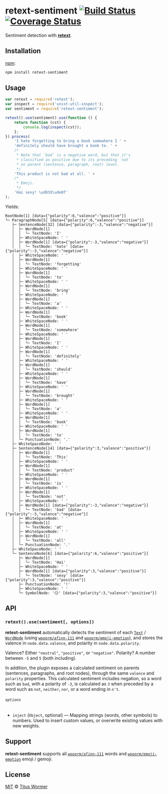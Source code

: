 # retext-sentiment [![Build Status][travis-badge]][travis] [![Coverage Status][codecov-badge]][codecov]

Sentiment detection with [**retext**][retext].

## Installation

[npm][]:

```bash
npm install retext-sentiment
```

## Usage

```javascript
var retext = require('retext');
var inspect = require('unist-util-inspect');
var sentiment = require('retext-sentiment');

retext().use(sentiment).use(function () {
    return function (cst) {
        console.log(inspect(cst));
    };
}).process(
    'I hate forgetting to bring a book somewhere I ' +
    'definitely should have brought a book to. ' +
    /*
     * Note that `bad` is a negative word, but that it's
     * classified as positive due to its preceding `not`
     * on parent (sentence, paragraph, root) level.
     */
    'This product is not bad at all. ' +
    /*
     * Emoji.
     */
    'Hai sexy! \ud83d\ude0f'
);
```

Yields:

```text
RootNode[1] [data={"polarity":6,"valence":"positive"}]
└─ ParagraphNode[5] [data={"polarity":6,"valence":"positive"}]
   ├─ SentenceNode[32] [data={"polarity":-3,"valence":"negative"}]
   │  ├─ WordNode[1]
   │  │  └─ TextNode: 'I'
   │  ├─ WhiteSpaceNode: ' '
   │  ├─ WordNode[1] [data={"polarity":-3,"valence":"negative"}]
   │  │  └─ TextNode: 'hate' [data={"polarity":-3,"valence":"negative"}]
   │  ├─ WhiteSpaceNode: ' '
   │  ├─ WordNode[1]
   │  │  └─ TextNode: 'forgetting'
   │  ├─ WhiteSpaceNode: ' '
   │  ├─ WordNode[1]
   │  │  └─ TextNode: 'to'
   │  ├─ WhiteSpaceNode: ' '
   │  ├─ WordNode[1]
   │  │  └─ TextNode: 'bring'
   │  ├─ WhiteSpaceNode: ' '
   │  ├─ WordNode[1]
   │  │  └─ TextNode: 'a'
   │  ├─ WhiteSpaceNode: ' '
   │  ├─ WordNode[1]
   │  │  └─ TextNode: 'book'
   │  ├─ WhiteSpaceNode: ' '
   │  ├─ WordNode[1]
   │  │  └─ TextNode: 'somewhere'
   │  ├─ WhiteSpaceNode: ' '
   │  ├─ WordNode[1]
   │  │  └─ TextNode: 'I'
   │  ├─ WhiteSpaceNode: ' '
   │  ├─ WordNode[1]
   │  │  └─ TextNode: 'definitely'
   │  ├─ WhiteSpaceNode: ' '
   │  ├─ WordNode[1]
   │  │  └─ TextNode: 'should'
   │  ├─ WhiteSpaceNode: ' '
   │  ├─ WordNode[1]
   │  │  └─ TextNode: 'have'
   │  ├─ WhiteSpaceNode: ' '
   │  ├─ WordNode[1]
   │  │  └─ TextNode: 'brought'
   │  ├─ WhiteSpaceNode: ' '
   │  ├─ WordNode[1]
   │  │  └─ TextNode: 'a'
   │  ├─ WhiteSpaceNode: ' '
   │  ├─ WordNode[1]
   │  │  └─ TextNode: 'book'
   │  ├─ WhiteSpaceNode: ' '
   │  ├─ WordNode[1]
   │  │  └─ TextNode: 'to'
   │  └─ PunctuationNode: '.'
   ├─ WhiteSpaceNode: ' '
   ├─ SentenceNode[14] [data={"polarity":3,"valence":"positive"}]
   │  ├─ WordNode[1]
   │  │  └─ TextNode: 'This'
   │  ├─ WhiteSpaceNode: ' '
   │  ├─ WordNode[1]
   │  │  └─ TextNode: 'product'
   │  ├─ WhiteSpaceNode: ' '
   │  ├─ WordNode[1]
   │  │  └─ TextNode: 'is'
   │  ├─ WhiteSpaceNode: ' '
   │  ├─ WordNode[1]
   │  │  └─ TextNode: 'not'
   │  ├─ WhiteSpaceNode: ' '
   │  ├─ WordNode[1] [data={"polarity":-3,"valence":"negative"}]
   │  │  └─ TextNode: 'bad' [data={"polarity":-3,"valence":"negative"}]
   │  ├─ WhiteSpaceNode: ' '
   │  ├─ WordNode[1]
   │  │  └─ TextNode: 'at'
   │  ├─ WhiteSpaceNode: ' '
   │  ├─ WordNode[1]
   │  │  └─ TextNode: 'all'
   │  └─ PunctuationNode: '.'
   ├─ WhiteSpaceNode: ' '
   └─ SentenceNode[6] [data={"polarity":6,"valence":"positive"}]
      ├─ WordNode[1]
      │  └─ TextNode: 'Hai'
      ├─ WhiteSpaceNode: ' '
      ├─ WordNode[1] [data={"polarity":3,"valence":"positive"}]
      │  └─ TextNode: 'sexy' [data={"polarity":3,"valence":"positive"}]
      ├─ PunctuationNode: '!'
      ├─ WhiteSpaceNode: ' '
      └─ SymbolNode: '😏' [data={"polarity":3,"valence":"positive"}]
```

## API

### `retext().use(sentiment[, options])`

**retext-sentiment** automatically detects the sentiment of each
[`Text`][text] / [`WordNode`][word] (using [`wooorm/afinn-111`][afinn]
and [`wooorm/emoji-emotion`][emoticon]), and stores the valence in
`node.data.valence`, and polarity in `node.data.polarity`.

Valence?  Either `"neutral"`, `"positive"`, or `"negative"`.  Polarity?
A number between `-5` and `5` (both including).

In addition, the plugin exposes a calculated sentiment on parents
(sentences, paragraphs, and root nodes), through the same `valence`
and `polarity` properties.  This calculated sentiment includes negation,
so a word such as `bad`, with a polarity of `-3`, is calculated as `3`
when preceded by a word such as `not`, `neither`, `nor`, or a word ending
in `n't`.

###### `options`

*   `inject` (`Object`, optional) — Mapping strings (words, other
    symbols) to numbers.  Used to insert custom values, or overwrite
    existing values with new weights.

## Support

**retext-sentiment** supports all [`wooorm/afinn-111`][afinn] words
and [`wooorm/emoji-emotion`][emoticon] emoji / gemoji.

## License

[MIT][license] © [Titus Wormer][author]

<!-- Definitions -->

[travis-badge]: https://img.shields.io/travis/wooorm/retext-sentiment.svg

[travis]: https://travis-ci.org/wooorm/retext-sentiment

[codecov-badge]: https://img.shields.io/codecov/c/github/wooorm/retext-sentiment.svg

[codecov]: https://codecov.io/github/wooorm/retext-sentiment

[npm]: https://docs.npmjs.com/cli/install

[license]: LICENSE

[author]: http://wooorm.com

[retext]: https://github.com/wooorm/retext

[text]: https://github.com/wooorm/nlcst#text

[word]: https://github.com/wooorm/nlcst#wordnode

[afinn]: https://github.com/wooorm/afinn-111

[emoticon]: https://github.com/wooorm/emoji-emotion
